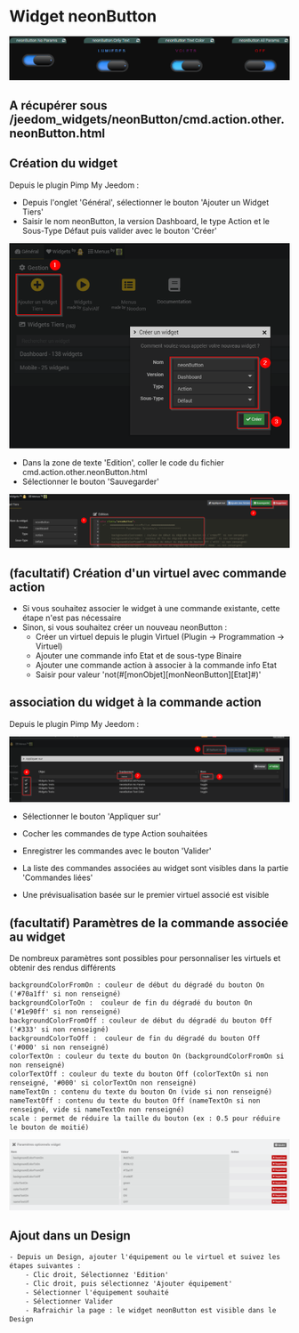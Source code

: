 # Widget neonButton

![](doc/images/neonButton.gif)

## A récupérer sous /jeedom_widgets/neonButton/cmd.action.other.neonButton.html

## Création du widget

Depuis le plugin Pimp My Jeedom :

- Depuis l'onglet 'Général', sélectionner le bouton 'Ajouter un Widget Tiers'
- Saisir le nom neonButton, la version Dashboard, le type Action et le Sous-Type Défaut puis valider avec le bouton 'Créer'

![](doc/images/pimpWidgetCreation.png)

- Dans la zone de texte 'Edition', coller le code du fichier cmd.action.other.neonButton.html
- Sélectionner le bouton 'Sauvegarder'

![](doc/images/pimpCodeAdd.png)

## (facultatif) Création d'un virtuel avec commande action

- Si vous souhaitez associer le widget à une commande existante, cette étape n'est pas nécessaire
- Sinon, si vous souhaitez créer un nouveau neonButton :
	- Créer un virtuel depuis le plugin Virtuel (Plugin -> Programmation -> Virtuel)
	- Ajouter une commande info Etat et de sous-type Binaire
  - Ajouter une commande action à associer à la commande info Etat
  - Saisir pour valeur 'not(#[monObjet][monNeonButton][Etat]#)'

## association du widget à la commande action

Depuis le plugin Pimp My Jeedom :

![](doc/images/commandAssociation.png)

- Sélectionner le bouton 'Appliquer sur'
- Cocher les commandes de type Action souhaitées
- Enregistrer les commandes avec le bouton 'Valider'

- La liste des commandes associées au widget sont visibles dans la partie 'Commandes liées'
- Une prévisualisation basée sur le premier virtuel associé est visible

## (facultatif) Paramètres de la commande associée au widget

De nombreux paramètres sont possibles pour personnaliser les virtuels et obtenir des rendus différents

	backgroundColorFromOn : couleur de début du dégradé du bouton On ('#70a1ff' si non renseigné)
	backgroundColorToOn :  couleur de fin du dégradé du bouton On ('#1e90ff' si non renseigné)
	backgroundColorFromOff : couleur de début du dégradé du bouton Off ('#333' si non renseigné)
	backgroundColorToOff :  couleur de fin du dégradé du bouton Off ('#000' si non renseigné)
	colorTextOn : couleur du texte du bouton On (backgroundColorFromOn si non renseigné)
	colorTextOff : couleur du texte du bouton Off (colorTextOn si non renseigné, '#000' si colorTextOn non renseigné)
	nameTextOn : contenu du texte du bouton On (vide si non renseigné)
	nameTextOff : contenu du texte du bouton Off (nameTextOn si non renseigné, vide si nameTextOn non renseigné)
	scale : permet de réduire la taille du bouton (ex : 0.5 pour réduire le bouton de moitié)
			
![](doc/images/neonButtonParams.png)

## Ajout dans un Design

	- Depuis un Design, ajouter l'équipement ou le virtuel et suivez les étapes suivantes :
		- Clic droit, Sélectionnez 'Edition'
		- Clic droit, puis sélectionnez 'Ajouter équipement'
		- Sélectionner l'équipement souhaité
		- Sélectionner Valider
		- Rafraichir la page : le widget neonButton est visible dans le Design
